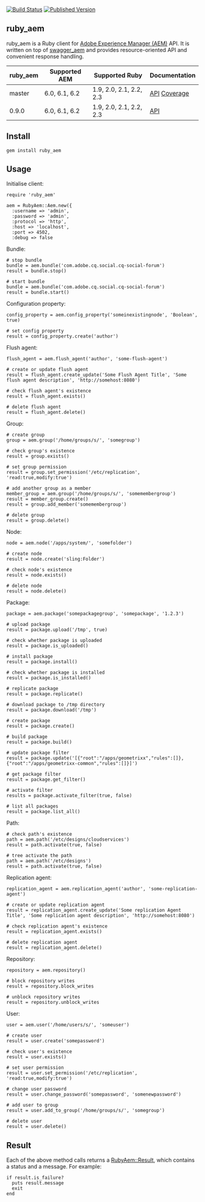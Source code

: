 [![Build Status](https://img.shields.io/travis/shinesolutions/ruby_aem.svg)](http://travis-ci.org/shinesolutions/ruby_aem)
[![Published Version](https://badge.fury.io/rb/ruby_aem.svg)](https://rubygems.org/gems/ruby_aem)

ruby_aem
--------

ruby_aem is a Ruby client for [Adobe Experience Manager (AEM)](http://www.adobe.com/au/marketing-cloud/enterprise-content-management.html) API.
It is written on top of [swagger_aem](https://github.com/shinesolutions/swagger-aem/blob/master/ruby/README.md) and provides resource-oriented API and convenient response handling.

| ruby_aem | Supported AEM          | Supported Ruby          | Documentation                                                                                                                                    |
|----------|------------------------|-------------------------|--------------------------------------------------------------------------------------------------------------------------------------------------|
| master   | 6.0, 6.1, 6.2          | 1.9, 2.0, 2.1, 2.2, 2.3 | [API](https://shinesolutions.github.io/ruby_aem/api/master/index.html) [Coverage](https://shinesolutions.github.io/ruby_aem/coverage/index.html) |
| 0.9.0    | 6.0, 6.1, 6.2          | 1.9, 2.0, 2.1, 2.2, 2.3 | [API](https://shinesolutions.github.io/ruby_aem/api/0.9.0/index.html)                                                                            |

Install
-------

    gem install ruby_aem

Usage
-----

Initialise client:

    require 'ruby_aem'

    aem = RubyAem::Aem.new({
      :username => 'admin',
      :password => 'admin',
      :protocol => 'http',
      :host => 'localhost',
      :port => 4502,
      :debug => false

Bundle:

    # stop bundle
    bundle = aem.bundle('com.adobe.cq.social.cq-social-forum')
    result = bundle.stop()

    # start bundle
    bundle = aem.bundle('com.adobe.cq.social.cq-social-forum')
    result = bundle.start()

Configuration property:

    config_property = aem.config_property('someinexistingnode', 'Boolean', true)

    # set config property
    result = config_property.create('author')

Flush agent:

    flush_agent = aem.flush_agent('author', 'some-flush-agent')

    # create or update flush agent
    result = flush_agent.create_update('Some Flush Agent Title', 'Some flush agent description', 'http://somehost:8080')

    # check flush agent's existence
    result = flush_agent.exists()

    # delete flush agent
    result = flush_agent.delete()

Group:

    # create group
    group = aem.group('/home/groups/s/', 'somegroup')

    # check group's existence
    result = group.exists()

    # set group permission
    result = group.set_permission('/etc/replication', 'read:true,modify:true')

    # add another group as a member
    member_group = aem.group('/home/groups/s/', 'somemembergroup')
    result = member_group.create()
    result = group.add_member('somemembergroup')

    # delete group
    result = group.delete()

Node:

    node = aem.node('/apps/system/', 'somefolder')

    # create node
    result = node.create('sling:Folder')

    # check node's existence
    result = node.exists()

    # delete node
    result = node.delete()

Package:

    package = aem.package('somepackagegroup', 'somepackage', '1.2.3')

    # upload package
    result = package.upload('/tmp', true)

    # check whether package is uploaded
    result = package.is_uploaded()

    # install package
    result = package.install()

    # check whether package is installed
    result = package.is_installed()

    # replicate package
    result = package.replicate()

    # download package to /tmp directory
    result = package.download('/tmp')

    # create package
    result = package.create()

    # build package
    result = package.build()

    # update package filter
    result = package.update('[{"root":"/apps/geometrixx","rules":[]},{"root":"/apps/geometrixx-common","rules":[]}]')

    # get package filter
    result = package.get_filter()

    # activate filter
    results = package.activate_filter(true, false)

    # list all packages
    result = package.list_all()

Path:

    # check path's existence
    path = aem.path('/etc/designs/cloudservices')
    result = path.activate(true, false)

    # tree activate the path
    path = aem.path('/etc/designs')
    result = path.activate(true, false)

Replication agent:

    replication_agent = aem.replication_agent('author', 'some-replication-agent')

    # create or update replication agent
    result = replication_agent.create_update('Some replication Agent Title', 'Some replication agent description', 'http://somehost:8080')

    # check replication agent's existence
    result = replication_agent.exists()

    # delete replication agent
    result = replication_agent.delete()

Repository:

    repository = aem.repository()

    # block repository writes
    result = repository.block_writes

    # unblock repository writes
    result = repository.unblock_writes

User:

    user = aem.user('/home/users/s/', 'someuser')

    # create user
    result = user.create('somepassword')

    # check user's existence
    result = user.exists()

    # set user permission
    result = user.set_permission('/etc/replication', 'read:true,modify:true')

    # change user password
    result = user.change_password('somepassword', 'somenewpassword')

    # add user to group
    result = user.add_to_group('/home/groups/s/', 'somegroup')

    # delete user
    result = user.delete()

Result
------

Each of the above method calls returns a [RubyAem::Result](https://github.com/shinesolutions/ruby_aem/blob/master/lib/ruby_aem/result.rb), which contains a status and a message. For example:

    if result.is_failure?
      puts result.message
      exit
    end
